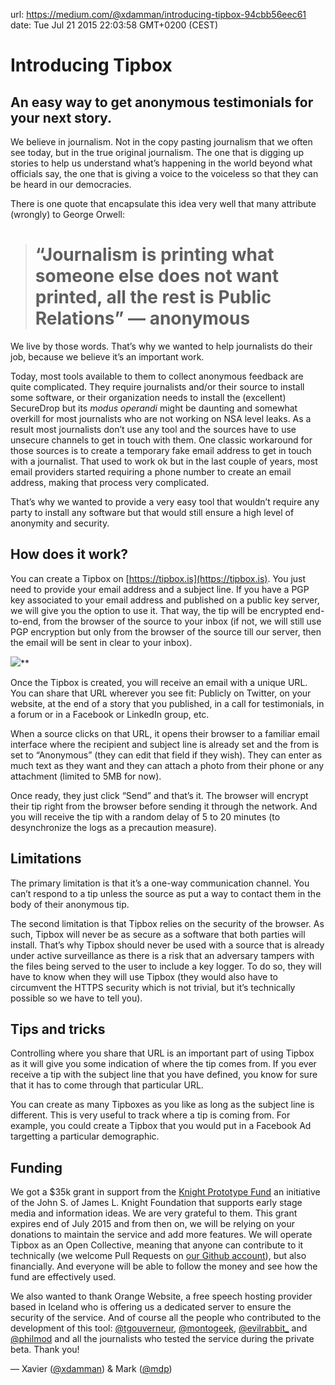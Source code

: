url: https://medium.com/@xdamman/introducing-tipbox-94cbb56eec61
date: Tue Jul 21 2015 22:03:58 GMT+0200 (CEST)


# Introducing Tipbox

## An easy way to get anonymous testimonials for your next story.

We believe in journalism. Not in the copy pasting journalism that we often see today, but in the true original journalism. The one that is digging up stories to help us understand what’s happening in the world beyond what officials say, the one that is giving a voice to the voiceless so that they can be heard in our democracies.

There is one quote that encapsulate this idea very well that many attribute (wrongly) to George Orwell:
> # “Journalism is printing what someone else does not want printed, all the rest is Public Relations” — anonymous

We live by those words. That’s why we wanted to help journalists do their job, because we believe it’s an important work.

Today, most tools available to them to collect anonymous feedback are quite complicated. They require journalists and/or their source to install some software, or their organization needs to install the (excellent) SecureDrop but its *modus operandi* might be daunting and somewhat overkill for most journalists who are not working on NSA level leaks. As a result most journalists don’t use any tool and the sources have to use unsecure channels to get in touch with them. One classic workaround for those sources is to create a temporary fake email address to get in touch with a journalist. That used to work ok but in the last couple of years, most email providers started requiring a phone number to create an email address, making that process very complicated.

That’s why we wanted to provide a very easy tool that wouldn’t require any party to install any software but that would still ensure a high level of anonymity and security.

## How does it work?

You can create a Tipbox on [https://tipbox.is](https://tipbox.is). You just need to provide your email address and a subject line. If you have a PGP key associated to your email address and published on a public key server, we will give you the option to use it. That way, the tip will be encrypted end-to-end, from the browser of the source to your inbox (if not, we will still use PGP encryption but only from the browser of the source till our server, then the email will be sent in clear to your inbox).

![](https://cdn-images-1.medium.com/max/3502/1*RyGNhKzQmc4JUmAxg_9OBQ.jpeg)**

Once the Tipbox is created, you will receive an email with a unique URL. You can share that URL wherever you see fit: Publicly on Twitter, on your website, at the end of a story that you published, in a call for testimonials, in a forum or in a Facebook or LinkedIn group, etc.

When a source clicks on that URL, it opens their browser to a familiar email interface where the recipient and subject line is already set and the from is set to “Anonymous” (they can edit that field if they wish). They can enter as much text as they want and they can attach a photo from their phone or any attachment (limited to 5MB for now).

Once ready, they just click “Send” and that’s it. The browser will encrypt their tip right from the browser before sending it through the network. And you will receive the tip with a random delay of 5 to 20 minutes (to desynchronize the logs as a precaution measure).

## Limitations

The primary limitation is that it’s a one-way communication channel. You can’t respond to a tip unless the source as put a way to contact them in the body of their anonymous tip.

The second limitation is that Tipbox relies on the security of the browser. As such, Tipbox will never be as secure as a software that both parties will install. That’s why Tipbox should never be used with a source that is already under active surveillance as there is a risk that an adversary tampers with the files being served to the user to include a key logger. To do so, they will have to know when they will use Tipbox (they would also have to circumvent the HTTPS security which is not trivial, but it’s technically possible so we have to tell you).

## Tips and tricks

Controlling where you share that URL is an important part of using Tipbox as it will give you some indication of where the tip comes from. If you ever receive a tip with the subject line that you have defined, you know for sure that it has to come through that particular URL.

You can create as many Tipboxes as you like as long as the subject line is different. This is very useful to track where a tip is coming from. For example, you could create a Tipbox that you would put in a Facebook Ad targetting a particular demographic.

## Funding

We got a $35k grant in support from the [Knight Prototype Fund](http://knightfoundation.org/funding-initiatives/knight-prototype-fund/) an initiative of the John S. of James L. Knight Foundation that supports early stage media and information ideas. We are very grateful to them. This grant expires end of July 2015 and from then on, we will be relying on your donations to maintain the service and add more features. We will operate Tipbox as an Open Collective, meaning that anyone can contribute to it technically (we welcome Pull Requests on [our Github account](https://github.com/xdamman/tipbox)), but also financially. And everyone will be able to follow the money and see how the fund are effectively used.

We also wanted to thank Orange Website, a free speech hosting provider based in Iceland who is offering us a dedicated server to ensure the security of the service. And of course all the people who contributed to the development of this tool: [@tgouverneur](https://twitter.com/tgouverneur), [@montogeek](https://twitter.com/montogeek), [@evilrabbit_](https://twitter.com/evilrabbit_) and [@philmod](https://twitter.com/philmod) and all the journalists who tested the service during the private beta. Thank you!

— Xavier ([@xdamman](https://twitter.com/xdamman)) & Mark ([@mdp](https://twitter.com/mdp))
